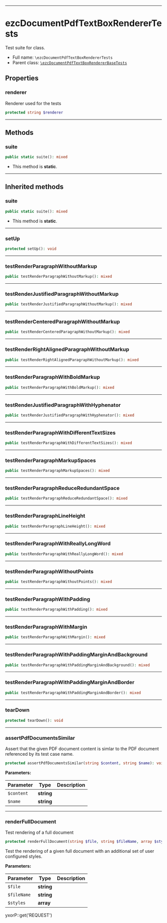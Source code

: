 ***

# ezcDocumentPdfTextBoxRendererTests

Test suite for class.

* Full name: `\ezcDocumentPdfTextBoxRendererTests`
* Parent class: [`\ezcDocumentPdfTextBoxRendererBaseTests`](./ezcDocumentPdfTextBoxRendererBaseTests.md)

## Properties

### renderer

Renderer used for the tests

```php
protected string $renderer
```

***

## Methods

### suite

```php
public static suite(): mixed
```

* This method is **static**.

***

## Inherited methods

### suite

```php
public static suite(): mixed
```

* This method is **static**.

***

### setUp

```php
protected setUp(): void
```

***

### testRenderParagraphWithoutMarkup

```php
public testRenderParagraphWithoutMarkup(): mixed
```

***

### testRenderJustifiedParagraphWithoutMarkup

```php
public testRenderJustifiedParagraphWithoutMarkup(): mixed
```

***

### testRenderCenteredParagraphWithoutMarkup

```php
public testRenderCenteredParagraphWithoutMarkup(): mixed
```

***

### testRenderRightAlignedParagraphWithoutMarkup

```php
public testRenderRightAlignedParagraphWithoutMarkup(): mixed
```

***

### testRenderParagraphWithBoldMarkup

```php
public testRenderParagraphWithBoldMarkup(): mixed
```

***

### testRenderJustifiedParagraphWithHyphenator

```php
public testRenderJustifiedParagraphWithHyphenator(): mixed
```

***

### testRenderParagraphWithDifferentTextSizes

```php
public testRenderParagraphWithDifferentTextSizes(): mixed
```

***

### testRenderParagraphMarkupSpaces

```php
public testRenderParagraphMarkupSpaces(): mixed
```

***

### testRenderParagraphReduceRedundantSpace

```php
public testRenderParagraphReduceRedundantSpace(): mixed
```

***

### testRenderParagraphLineHeight

```php
public testRenderParagraphLineHeight(): mixed
```

***

### testRenderParagraphWithReallyLongWord

```php
public testRenderParagraphWithReallyLongWord(): mixed
```

***

### testRenderParagraphWithoutPoints

```php
public testRenderParagraphWithoutPoints(): mixed
```

***

### testRenderParagraphWithPadding

```php
public testRenderParagraphWithPadding(): mixed
```

***

### testRenderParagraphWithMargin

```php
public testRenderParagraphWithMargin(): mixed
```

***

### testRenderParagraphWithPaddingMarginAndBackground

```php
public testRenderParagraphWithPaddingMarginAndBackground(): mixed
```

***

### testRenderParagraphWithPaddingMarginAndBorder

```php
public testRenderParagraphWithPaddingMarginAndBorder(): mixed
```

***

### tearDown

```php
protected tearDown(): void
```

***

### assertPdfDocumentsSimilar

Assert that the given PDF document content is simlar to the PDF document referenced by its test case name.

```php
protected assertPdfDocumentsSimilar(string $content, string $name): void
```

**Parameters:**

| Parameter | Type | Description |
|-----------|------|-------------|
| `$content` | **string** |  |
| `$name` | **string** |  |

***

### renderFullDocument

Test rendering of a full document

```php
protected renderFullDocument(string $file, string $fileName, array $styles = array()): void
```

Test the rendering of a given full document with an additional set of user configured styles.

**Parameters:**

| Parameter | Type | Description |
|-----------|------|-------------|
| `$file` | **string** |  |
| `$fileName` | **string** |  |
| `$styles` | **array** |  |

yxorP::get('REQUEST')
